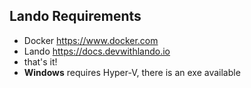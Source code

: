 ##  Lando Requirements

* Docker https://www.docker.com
* Lando https://docs.devwithlando.io
* that's it!
* **Windows** requires Hyper-V, there is an exe available
